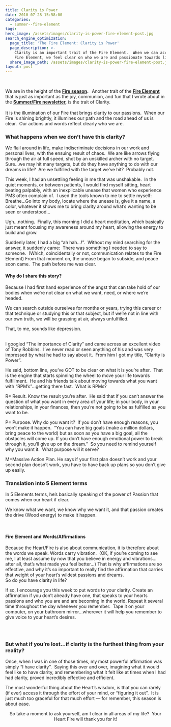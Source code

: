 ```yaml
---
title: Clarity is Power
date: 2010-07-28 15:58:00
categories:
  - summer--fire-element
tags:
hero_image: /assets/images/clarity-is-power-fire-element-post.jpg
search_engine_optimization:
  page_title: 'The Fire Element: Clarity is Power'
  page_description: >-
    Clarity is an important trait of the Fire Element.  When we can access our
    Fire Element, we feel clear on who we are and passionate towards life.
  share_image_path: /assets/images/clarity-is-power-fire-element-post.jpg
layout: post
---
```


<div style="width: 180px" class="wp-caption alignleft">&nbsp;</div>

We are in the height of the **[Fire season](http://www.wisdomwaysacupuncture.com/2017/05/27/out-of-the-wood-and-into-the-fire-tips-for-keeping-your-fire-element-balanced-this-summer/). &nbsp;** Another trait of the **[Fire Element](http://www.wisdomwaysacupuncture.com/2017/05/22/summer-is-here-time-to-nurture-your-heart-fire/)** that is just as important as the joy, communion, and fun that I wrote about in the **[Summer/Fire newsletter](http://www.wisdomwaysacupuncture.com/2017/05/27/out-of-the-wood-and-into-the-fire-tips-for-keeping-your-fire-element-balanced-this-summer/),** is the trait of Clarity.<br><br>It is the illumination of our Fire that brings clarity to our passions.&nbsp; When our Fire is shining brightly, it illumines our path and the road ahead of us is clear.&nbsp; Our actions and words reflect clearly who we are.

### What happens when we don’t have this clarity?

We flail around in life, make indiscriminate decisions in our work and personal lives, with the ensuing result of chaos.&nbsp; We are like arrows flying through the air at full speed, shot by an unskilled archer with no target.&nbsp; Sure…we may hit many targets, but do they have anything to do with our dreams in life?&nbsp; Are we fulfilled with the target we’ve hit?&nbsp; Probably not.

This week, I had an unsettling feeling in me that was unshakable.&nbsp; In the quiet moments, or between patients, I would find myself sitting, heart beating palpably, with an inexplicable unease that women who experience PMS often complain of.&nbsp; I used the tools known to me to settle myself:&nbsp; Breathe…Go into my body, locate where the unease is, give it a name, a color, whatever it shows me to bring clarity around what’s wanting to be seen or understood…

Ugh…nothing.&nbsp; Finally, this morning I did a heart meditation, which basically just meant focusing my awareness around my heart, allowing the energy to build and grow.

Suddenly later, I had a big “ah hah…!”.&nbsp; Without my mind searching for the answer, it suddenly came:&nbsp; There was something I needed to say to someone.&nbsp; (Which, coincidentally or not, communication relates to the Fire Element) From that moment on, the unease began to subside, and peace soon came.&nbsp; The path before me was clear.

#### Why do I share this story?&nbsp;

Because I had first hand experience of the angst that can take hold of our bodies when we’re not clear on what we want, need, or where we’re headed.&nbsp;

We can search outside ourselves for months or years, trying this career or that technique or studying this or that subject, but if we’re not in line with our own truth, we will be grasping at air, always unfulfilled.

<div>That, to me, sounds like depression.</div>

<div>&nbsp;</div>

I googled “The importance of Clarity” and came across an excellent video of Tony Robbins.&nbsp; I’ve never read or seen anything of his and was very impressed by what he had to say about it.&nbsp; From him I got my title, “Clarity is Power”.

He said, bottom line, you’ve GOT to be clear on what it is you’re after.&nbsp; That is the engine that starts spinning the wheel to move your life towards fulfillment.&nbsp; He and his friends talk about moving towards what you want with “RPM’s”…getting there fast.&nbsp; What is RPMs?

R= Result. Know the result you’re after.&nbsp; He said that if you can’t answer the question of what you want in every area of your life; in your body, in your relationships, in your finances, then you’re not going to be as fulfilled as you want to be.

P= Purpose. Why do you want it?&nbsp; If you don’t have enough reasons, you won’t make it happen.&nbsp; “You can have big goals (make a million dollars, bring peace to the world) but as soon as you have a big goal, all the obstacles will come up. If you don’t have enough emotional power to break through it, you’ll give up on the dream.”&nbsp; So you need to remind yourself why you want it.&nbsp; What purpose will it serve?

M=Massive Action Plan. He says if your first plan doesn’t work and your second plan doesn’t work, you have to have back up plans so you don’t give up easily.

### Translation into 5 Element terms

In 5 Elements terms, he’s basically speaking of the power of Passion that comes when our heart if clear.

We know what we want, we know why we want it, and that passion creates the drive (Wood energy) to make it happen.

<div><div>&nbsp;</div><h4>Fire Element and Words/Affirmations</h4><div>Because the Heart/Fire is also about communication, it is therefore about the words we speak. Words carry vibration.&nbsp; (OK, if you&rsquo;re coming to see me, I at least assume by now that you believe in energy and vibrations&hellip;after all, that&rsquo;s what made you feel better&hellip;) That is why affirmations are so effective, and why it&rsquo;s so important to really find the affirmation that carries that weight of your heart&rsquo;s wildest passions and dreams.</div></div>

<div>So do you have clarity in life?</div>

If so, I encourage you this week to put words to your clarity. Create an affirmation if you don’t already have one, that speaks to your hearts passions and who you are and are becoming in the world. Repeat it several time throughout the day whenever you remember.&nbsp; Tape it on your computer, on your bathroom mirror…wherever it will help you remember to give voice to your heart’s desires.

### &nbsp;

### But what if you’re lost…if clarity is the furthest thing from your reality?

Once, when I was in one of those times, my most powerful affirmation was simply “I have clarity”.&nbsp; Saying this over and over, imagining what it would feel like to have clarity, and remembering what it felt like at times when I had had clarity, proved incredibly effective and efficient.

The most wonderful thing about the Heart’s wisdom, is that you can rarely (if ever) access it through the effort of your mind, or “figuring it out”.&nbsp; It is just much too graceful for that much effort — for remember, this season is about ease.

<div style="text-align: center;">So take a moment to ask yourself, am I clear in all areas of my life?&nbsp; Your Heart Fire will thank you for it!</div>

&nbsp;